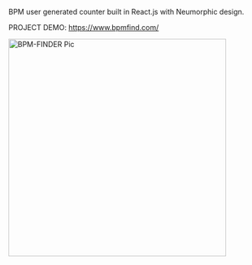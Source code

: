 
BPM user generated counter built in React.js with Neumorphic design.

PROJECT DEMO: https://www.bpmfind.com/




<img width="428" alt="BPM-FINDER Pic" src="https://user-images.githubusercontent.com/104800775/231779749-ab08dd52-3b44-4671-b157-0642320776a6.png">

